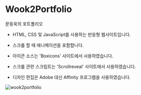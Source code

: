 # Wook2Portfolio
문동욱의 포트폴리오

- HTML, CSS 및 JavaScript를 사용하는 반응형 웹사이트입니다.

- 스크롤 할 때 애니메이션을 포함합니다.

- 아이콘 소스는 'Boxicons' 사이트에서 사용하였습니다.

- 스크롤 관련 스크립트는 'Scrollreveal' 사이트에서 사용하였습니다.

- 디자인 편집은 Adobe 대신 Affinity 프로그램을 사용하였습니다.



![wook2portfolio](https://user-images.githubusercontent.com/78959344/176393003-6b9f0b40-137a-4ca8-9fe8-376744e7cbfd.png)
